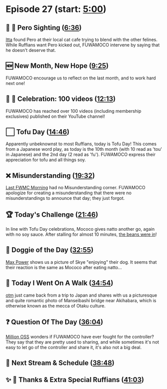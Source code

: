 # Episode 27 (start: [5:00](https://youtu.be/PkKdHUz89jY?t=5m00s))

## 👀 💜 Pero Sighting ([6:36](https://youtu.be/PkKdHUz89jY?t=6m36s))

[Itta](https://twitter.com/Itta12065/status/1707447872021790981) found Pero at their local cat cafe trying to blend with the other felines. While Ruffians want Pero kicked out, FUWAMOCO intervene by saying that he doesn't deserve that.

## 🆕 New Month, New Hope ([9:25](https://youtu.be/PkKdHUz89jY?t=9m25s))

FUWAMOCO encourage us to reflect on the last month, and to work hard next one!

## 🎥 🎉 Celebration: 100 videos ([12:13](https://youtu.be/PkKdHUz89jY?t=12m13s))

FUWAMOCO has reached over 100 videos (including membership exclusives) published on their YouTube channel!

## ⬜ Tofu Day ([14:46](https://youtu.be/PkKdHUz89jY?t=14m46s))

Apparently unbeknownst to most Ruffians, today is Tofu Day! This comes from a Japanese word play, as today is the 10th month (with 10 read as 'tou' in Japanese) and the 2nd day (2 read as 'fu'). FUWAMOCO express their appreciation for tofu and all things soy.

## ❌ Misunderstanding ([19:32](https://youtu.be/PkKdHUz89jY?t=19m32s))

[Last FWMC Morning](https://youtu.be/A844xQnE97A) had no Misunderstanding corner. FUWAMOCO apologize for creating a misunderstanding that there were no misunderstandings to announce that day; they just forgot.

## 🏆 Today's Challenge ([21:46](https://youtu.be/PkKdHUz89jY?t=21m46s))

In line with Tofu Day celebrations, Mococo gives natto another go, again with no soy sauce. After stalling for almost 10 minutes, [the beans were in](https://youtu.be/PkKdHUz89jY?t=1870)!

## 🐶 Doggie of the Day ([32:55](https://youtu.be/PkKdHUz89jY?t=32m55s))

[Max Power](https://twitter.com/MaxPowe65865644/status/1707163920425705773) shows us a picture of Skye "enjoying" their dog. It seems that their reaction is the same as Mococo after eating natto...

## 🚶 Today I Went On A Walk ([34:54](https://youtu.be/PkKdHUz89jY?t=34m54s))

[otm](https://twitter.com/otm_ch_/status/1707413401948114989) just came back from a trip to Japan and shares with us a picturesque and quite romantic photo of Manseibashi bridge near Akihabara, which is otherwise known as the mecca of Otaku culture.

## ❓ Question Of The Day ([36:04](https://youtu.be/PkKdHUz89jY?t=36m04s))

[Million OSS](https://twitter.com/MillionOss/status/1707624052406546845) wonders if FUWAMOCO have ever fought for the controller? They say that they are pretty used to sharing, and while sometimes it's not easy to let go of the controller and share it, it's also not a big deal.

## 📅 Next Stream & Schedule ([38:48](https://youtu.be/PkKdHUz89jY?t=38m48s))

## ✨ 🐾 Thanks & Extra Special Ruffians ([41:03](https://youtu.be/PkKdHUz89jY?t=41m03s))
